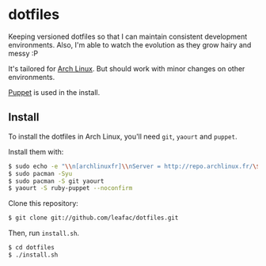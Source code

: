 dotfiles
========

Keeping versioned dotfiles so that I can maintain consistent development environments. Also, I'm able to watch the evolution as they grow hairy and messy :P

It's tailored for [Arch Linux](http://www.archlinux.org/). But should work with minor changes on other environments.

[Puppet](http://puppetlabs.com/) is used in the install.

Install
-------

To install the dotfiles in Arch Linux, you'll need `git`, `yaourt` and `puppet`.

Install them with:

```bash
$ sudo echo -e "\\n[archlinuxfr]\\nServer = http://repo.archlinux.fr/\$arch" >> /etc/pacman.conf
$ sudo pacman -Syu
$ sudo pacman -S git yaourt
$ yaourt -S ruby-puppet --noconfirm
```

Clone this repository:

```bash
$ git clone git://github.com/leafac/dotfiles.git
```

Then, run `install.sh`.

```bash
$ cd dotfiles
$ ./install.sh
```
